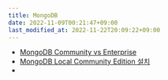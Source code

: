 ```yaml
---
title: MongoDB
date: 2022-11-09T00:21:47+09:00
last_modified_at: 2022-11-22T20:09:22+09:00
---
```

- [MongoDB Community vs Enterprise](https://www.mongodb.com/docs/manual/administration/upgrade-community-to-enterprise/)
- [MongoDB Local Community Edition 설치](https://www.mongodb.com/docs/manual/administration/install-community/)
- 